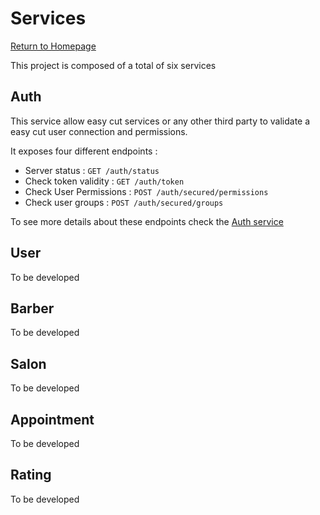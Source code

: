 # Services

[Return to Homepage](../README.md)

This project is composed of a total of six services

## Auth

This service allow easy cut services or any other third party to validate a easy cut user connection and permissions.

It exposes four different endpoints :

* Server status : `GET /auth/status`
* Check token validity : `GET /auth/token` 
* Check User Permissions : `POST /auth/secured/permissions`
* Check user groups : `POST /auth/secured/groups`

To see more details about these endpoints check the [Auth service](auth/README.md)

## User

To be developed

## Barber

To be developed

## Salon

To be developed

## Appointment

To be developed

## Rating

To be developed